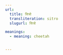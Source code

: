 ```yaml
---
url:
  title: सित्रो
  transliteration: sitro
  slugurl: सित्रो

meanings:
  - meaning: cheetah


---
```

